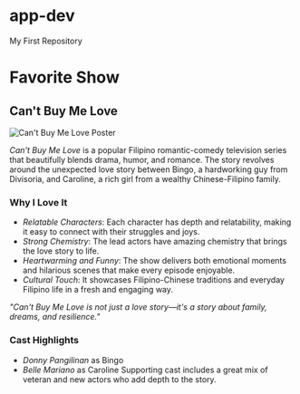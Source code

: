 # app-dev
My First Repository
# Favorite Show

## Can't Buy Me Love

![Can't Buy Me Love Poster](https://via.placeholder.com/600x400.png?text=Can't+Buy+Me+Love+Poster)

*Can't Buy Me Love* is a popular Filipino romantic-comedy television series that beautifully blends drama, humor, and romance. The story revolves around the unexpected love story between Bingo, a hardworking guy from Divisoria, and Caroline, a rich girl from a wealthy Chinese-Filipino family.

### Why I Love It

- *Relatable Characters*: Each character has depth and relatability, making it easy to connect with their struggles and joys.
- *Strong Chemistry*: The lead actors have amazing chemistry that brings the love story to life.
- *Heartwarming and Funny*: The show delivers both emotional moments and hilarious scenes that make every episode enjoyable.
- *Cultural Touch*: It showcases Filipino-Chinese traditions and everyday Filipino life in a fresh and engaging way.

*"Can't Buy Me Love is not just a love story—it's a story about family, dreams, and resilience."*


### Cast Highlights
- *Donny Pangilinan* as Bingo
- *Belle Mariano* as Caroline
Supporting cast includes a great mix of veteran and new actors who add depth to the story.
